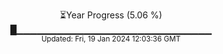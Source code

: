<p align="center">
⏳Year Progress (5.06 %)<br>
█▁▁▁▁▁▁▁▁▁▁▁▁▁▁▁▁▁▁▁▁▁▁▁▁▁▁▁▁▁ <br>
<sub>Updated: Fri, 19 Jan 2024 12:03:36 GMT</sub>
</p>

